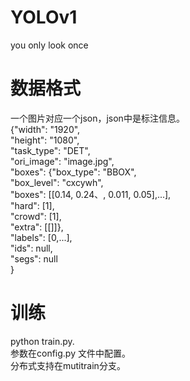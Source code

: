 # YOLOv1
you only look once
# 数据格式
一个图片对应一个json，json中是标注信息。    
{"width": "1920",    
"height": "1080",     
"task_type": "DET",     
"ori_image": "image.jpg",         
"boxes": {"box_type": "BBOX",     
         "box_level": "cxcywh",     
         "boxes": [[0.14, 0.24、, 0.011, 0.05],...],    
         "hard": [1],    
         "crowd": [1],    
         "extra": [[]]},    
"labels": [0,...],    
"ids": null,    
"segs": null   
}
# 训练
python train.py.  
参数在config.py 文件中配置。  
分布式支持在mutitrain分支。   
